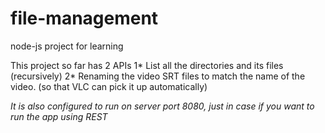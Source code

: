 # file-management
node-js project for learning

This project so far has 2 APIs
    1* List all the directories and its files (recursively)
    2* Renaming the video SRT files to match the name of the video. (so that VLC can pick it up automatically) 

*It is also configured to run on server port 8080, just in case if you want to run the app using REST*
